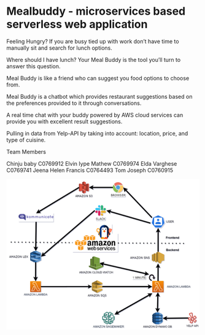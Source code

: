 # Mealbuddy - microservices based serverless web application

Feeling Hungry? If you are busy tied up with work don’t have time to manually sit and search for lunch options.

Where should I have lunch? Your Meal Buddy is the tool you’ll turn to answer this question. 

Meal Buddy is like a friend who can suggest you food options to choose from.

Meal Buddy is a chatbot which provides restaurant suggestions based on the preferences provided to it through conversations. 

A real time chat with your buddy powered by AWS cloud services can provide you with excellent result suggestions. 

Pulling in data from Yelp-API by taking into account: location, price, and type of cuisine.

Team Members

Chinju baby C0769912
Elvin Iype Mathew C0769974
Elda Varghese C0769741
Jeena Helen Francis C0764493
Tom Joseph C0760915

![Architecture Diagram](https://github.com/tom5167/mealbuddy/blob/master/ARCHITECTURE_DIAGRAM/architecture_diagram.png)
